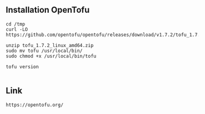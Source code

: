## Installation OpenTofu

```
cd /tmp
curl -LO https://github.com/opentofu/opentofu/releases/download/v1.7.2/tofu_1.7.2_linux_amd64.zip

unzip tofu_1.7.2_linux_amd64.zip
sudo mv tofu /usr/local/bin/
sudo chmod +x /usr/local/bin/tofu

tofu version


```

## Link
```
https://opentofu.org/
```

